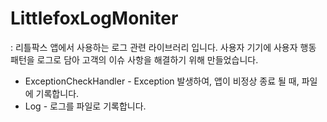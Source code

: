 # LittlefoxLogMoniter

: 리틀팍스 앱에서 사용하는 로그 관련 라이브러리 입니다.
사용자 기기에 사용자 행동 패턴을 로그로 담아 고객의 이슈 사항을 해결하기 위해 만들었습니다.

* ExceptionCheckHandler - Exception 발생하여, 앱이 비정상 종료 될 때, 파일에 기록합니다.
* Log - 로그를 파일로 기록합니다.


